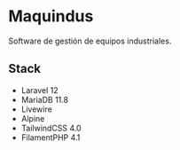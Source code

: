 # Maquindus

Software de gestión de equipos industriales.

## Stack

- Laravel 12
- MariaDB 11.8
- Livewire
- Alpine
- TailwindCSS 4.0
- FilamentPHP 4.1
